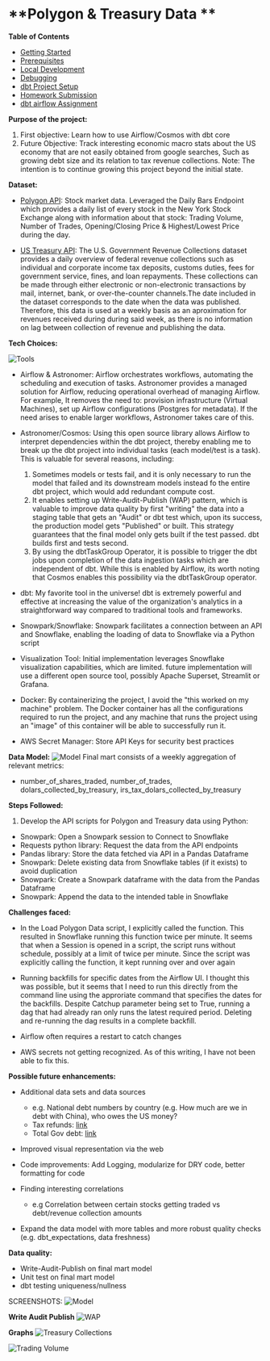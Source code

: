 **Polygon & Treasury Data **
====================

**Table of Contents**
- [Getting Started](#getting-started)
- [Prerequisites](#prerequisites)
- [Local Development](#local-development)
- [Debugging](#debugging)
- [dbt Project Setup](#dbt-project-setup)
- [Homework Submission](#homework-submission)
- [dbt airflow Assignment](#dbt-airflow-assignment)

**Purpose of the project:**
1) First objective: Learn how to use Airflow/Cosmos with dbt core 
2) Future Objective: Track interesting economic macro stats about the US economy that are not easily obtained from google searches, Such as growing debt size and its relation to tax revenue collections. 
Note: The intention is to continue growing this project beyond the initial state. 


**Dataset:**
- [Polygon API](https://polygon.io/docs/stocks/get_v2_aggs_ticker__stocksticker__range__multiplier___timespan___from___to): Stock market data. Leveraged the Daily Bars Endpoint which provides a daily list of every stock in the New York Stock Exchange along with information about that stock: Trading Volume, Number of Trades, Opening/Closing Price & Highest/Lowest Price during the day. 

- [US Treasury API](https://api.fiscaldata.treasury.gov): The U.S. Government Revenue Collections dataset provides a daily overview of federal revenue collections such as individual and corporate income tax deposits, customs duties, fees for government service, fines, and loan repayments. These collections can be made through either electronic or non-electronic transactions by mail, internet, bank, or over-the-counter channels.The date included in the dataset corresponds to the date when the data was published. Therefore, this data is used at a weekly basis as an aproximation for revenues received during during said week, as there is no information on lag between collection of revenue and publishing the data.  


**Tech Choices:**

![Tools](images/tooling.png)

- Airflow & Astronomer: Airflow orchestrates workflows, automating the scheduling and execution of tasks. Astronomer provides a managed solution for Airflow, reducing operational overhead of managing Airflow. For example, It removes the need to: provision infrastructure (Virtual Machines), set up Airflow configurations (Postgres for metadata). If the need arises to enable larger workflows, Astronomer takes care of this.   

- Astronomer/Cosmos: Using this open source library allows Airflow to interpret dependencies within the dbt project, thereby enabling me to break up the dbt project into individual tasks (each model/test is a task). This is valuable for several reasons, including:
    1) Sometimes models or tests fail, and it is only necessary to run the model that failed and its downstream models instead fo the entire dbt project, which would add redundant compute cost. 
    2) It enables setting up Write-Audit-Publish (WAP) pattern, which is valuable to improve data quality by first "writing" the data into a staging table that gets an "Audit" or dbt test which, upon its success, the production model gets "Published" or built. This strategy guarantees that the final model only gets built if the test passed. dbt builds first and tests second. 
    3) By using the dbtTaskGroup Operator, it is possible to trigger the dbt jobs upon completion of the data ingestion tasks which are independent of dbt. While this is enabled by Airflow, its worth noting that Cosmos enables this possibility via the dbtTaskGroup operator. 

- dbt: My favorite tool in the universe! dbt is extremely powerful and effective at increasing the value of the organization's analytics in a straightforward way compared to traditional tools and frameworks. 

- Snowpark/Snowflake: Snowpark facilitates a connection between an API and Snowflake, enabling the loading of data to Snowflake via a Python script

- Visualization Tool: Initial implementation leverages Snowflake visualization capabilities, which are limited. future implementation will use a different open source tool, possibly Apache Superset, Streamlit or Grafana. 

- Docker: By containerizing the project, I avoid the "this worked on my machine" problem. The Docker container has all the configurations required to run the project, and any machine that runs the project using an "image" of this container will be able to successfully run it. 

- AWS Secret Manager: Store API Keys for security best practices

**Data Model:**
![Model](images/model.png)
Final mart consists of a weekly aggregation of relevant metrics:
- number_of_shares_traded, number_of_trades, dolars_collected_by_treasury, irs_tax_dolars_collected_by_treasury

**Steps Followed:**
1) Develop the API scripts for Polygon and Treasury data using Python: 
- Snowpark: Open a Snowpark session to Connect to Snowflake 
- Requests python library: Request the data from the API endpoints 
- Pandas library: Store the data fetched via API in a Pandas Dataframe
- Snowpark: Delete existing data from Snowflake tables (if it exists) to avoid duplication
- Snowpark: Create a Snowpark dataframe with the data from the Pandas Dataframe
- Snowpark: Append the data to the intended table in Snowflake 


**Challenges faced:**
- In the Load Polygon Data script, I explicitly called the function. This resulted in Snowflake running this function twice per minute. It seems that when a Session is opened in a script, the script runs without schedule, possibly at a limit of twice per minute. Since the script was explicitly calling the function, it kept running over and over again

- Running backfills for specific dates from the Airflow UI. I thought this was possible, but it seems that I need to run this directly from the command line using the approriate command that specifies the dates for the backfills. Despite Catchup parameter being set to True, running a dag that had already ran only runs the latest required period. Deleting and re-running the dag results in a complete backfill. 

- Airflow often requires a restart to catch changes

- AWS secrets not getting recognized. As of this writing, I have not been able to fix this. 


**Possible future enhancements:**
- Additional data sets and data sources
  - e.g. National debt numbers by country (e.g. How much are we in debt with China), who owes the US money?
  - Tax refunds: [link](https://api.fiscaldata.treasury.gov/services/api/fiscal_service/v1/accounting/dts/income_tax_refunds_issued?&filter=record_date:eq:2005-10-03)
  - Total Gov debt: [link](https://api.fiscaldata.treasury.gov/services/api/fiscal_service/v2/accounting/od/debt_to_penny?&filter=record_date:eq:2005-10-03)

- Improved visual representation via the web

- Code improvements: Add Logging, modularize for DRY code, better formatting for code

- Finding interesting correlations
  - e.g Correlation between certain stocks getting traded vs debt/revenue collection amounts

- Expand the data model with more tables and more robust quality checks (e.g. dbt_expectations, data freshness)


**Data quality:**
- Write-Audit-Publish on final mart model
- Unit test on final mart model
- dbt testing uniqueness/nullness



SCREENSHOTS:
![Model](images/airflowrun.png)

**Write Audit Publish**
![WAP](images/wap.png)

**Graphs**
![Treasury Collections](images/graph1.png)

![Trading Volume](images/graph2.png)
